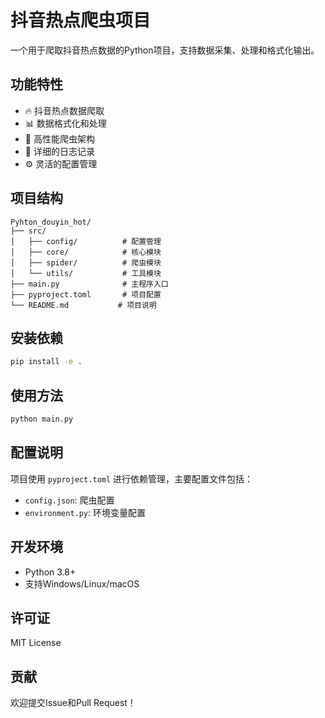 # 抖音热点爬虫项目

一个用于爬取抖音热点数据的Python项目，支持数据采集、处理和格式化输出。

## 功能特性

- 🔥 抖音热点数据爬取
- 📊 数据格式化和处理
- 🚀 高性能爬虫架构
- 📝 详细的日志记录
- ⚙️ 灵活的配置管理

## 项目结构

```
Pyhton_douyin_hot/
├── src/
│   ├── config/          # 配置管理
│   ├── core/            # 核心模块
│   ├── spider/          # 爬虫模块
│   └── utils/           # 工具模块
├── main.py              # 主程序入口
├── pyproject.toml       # 项目配置
└── README.md           # 项目说明
```

## 安装依赖

```bash
pip install -e .
```

## 使用方法

```bash
python main.py
```

## 配置说明

项目使用 `pyproject.toml` 进行依赖管理，主要配置文件包括：

- `config.json`: 爬虫配置
- `environment.py`: 环境变量配置

## 开发环境

- Python 3.8+
- 支持Windows/Linux/macOS

## 许可证

MIT License

## 贡献

欢迎提交Issue和Pull Request！
